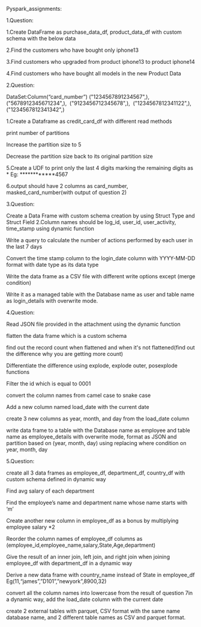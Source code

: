 Pyspark_assignments:

1.Question:

1.Create DataFrame as purchase_data_df, product_data_df with custom schema with the below data

2.Find the customers who have bought only iphone13

3.Find customers who upgraded from product iphone13 to product iphone14

4.Find customers who have bought all models in the new Product Data

2.Question:

DataSet:Column(“card_number”) ("1234567891234567",),  ("5678912345671234",),  ("9123456712345678",),  ("1234567812341122",),  ("1234567812341342",)

1.Create a Dataframe as credit_card_df with different read methods

print number of partitions

Increase the partition size to 5

Decrease the partition size back to its original partition size

5.Create a UDF to print only the last 4 digits marking the remaining digits as * Eg: ************4567

6.output should have 2 columns as card_number, masked_card_number(with output of question 2)

3.Question:

Create a Data Frame with custom schema creation by using Struct Type and Struct Field 2.Column names should be log_id, user_id, user_activity, time_stamp using dynamic function

Write a query to calculate the number of actions performed by each user in the last 7 days

Convert the time stamp column to the login_date column with YYYY-MM-DD format with date type as its data type

Write the data frame as a CSV file with different write options except (merge condition)

Write it as a managed table with the Database name as user and table name as login_details with overwrite mode.

4.Question:

Read JSON file provided in the attachment using the dynamic function

flatten the data frame which is a custom schema

find out the record count when flattened and when it's not flattened(find out the difference why you are getting more count)

Differentiate the difference using explode, explode outer, posexplode functions

Filter the id which is equal to 0001

convert the column names from camel case to snake case

Add a new column named load_date with the current date

create 3 new columns as year, month, and day from the load_date column

write data frame to a table with the Database name as employee and table name as employee_details with overwrite mode, format as JSON and partition based on (year, month, day) using replacing where condition on year, month, day

5.Question:

create all 3 data frames as employee_df, department_df, country_df with custom schema defined in dynamic way

Find avg salary of each department

Find the employee’s name and department name whose name starts with ‘m’

Create another new column in employee_df as a bonus by multiplying employee salary *2

Reorder the column names of employee_df columns as (employee_id,employee_name,salary,State,Age,department)

Give the result of an inner join, left join, and right join when joining employee_df with department_df in a dynamic way

Derive a new data frame with country_name instead of State in employee_df Eg(11,“james”,”D101”,”newyork”,8900,32)

convert all the column names into lowercase from the result of question 7in a dynamic way, add the load_date column with the current date

create 2 external tables with parquet, CSV format with the same name database name, and 2 different table names as CSV and parquet format.
